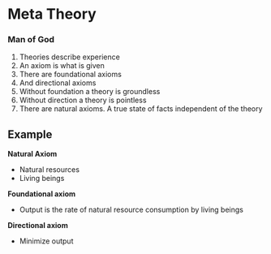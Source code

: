 # Meta Theory
### Man of God

1. Theories describe experience
2. An axiom is what is given
4. There are foundational axioms
5. And directional axioms
6. Without foundation a theory is groundless
7. Without direction a theory is pointless
8. There are natural axioms. A true state of facts independent of the theory

## Example

**Natural Axiom**
* Natural resources
* Living beings

**Foundational axiom**
* Output is the rate of natural resource consumption by living beings

**Directional axiom**
* Minimize output
